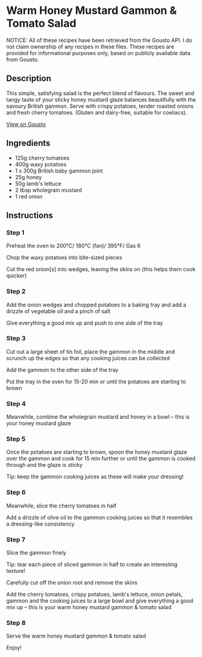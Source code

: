 # Warm Honey Mustard Gammon & Tomato Salad

NOTICE: All of these recipes have been retrieved from the Gousto API. I do not claim ownership of any recipes in these files. These recipes are provided for informational purposes only, based on publicly available data from Gousto.

## Description

This simple, satisfying salad is the perfect blend of flavours. The sweet and tangy taste of your sticky honey mustard glaze balances beautifully with the savoury British gammon. Serve with crispy potatoes, tender roasted onions and fresh cherry tomatoes. (Gluten and dairy-free, suitable for coeliacs).

[View on Gousto](https://www.gousto.co.uk/recipes/cookbook/warm-honey-mustard-gammon-tomato-salad)

## Ingredients

- 125g cherry tomatoes
- 400g waxy potatoes
- 1 x 300g British baby gammon joint
- 25g honey
- 50g lamb's lettuce
- 2 tbsp wholegrain mustard
- 1 red onion

## Instructions


### Step 1

Preheat the oven to 200°C/ 180°C (fan)/ 395°F/ Gas 6


Chop the waxy potatoes into bite-sized pieces


Cut the red onion<span class="text-danger">[s]</span> into wedges, leaving the skins on (this helps them cook quicker)


### Step 2

Add the onion wedges and chopped potatoes to a baking tray and add a drizzle of vegetable oil and a pinch of salt


Give everything a good mix up and push to one side of the tray


### Step 3

Cut out a large sheet of tin foil, place the gammon in the middle and scrunch up the edges so that any cooking juices can be collected


Add the gammon to the other side of the tray


Put the tray in the oven for 15-20 min or until the potatoes are starting to brown


### Step 4

Meanwhile, combine the wholegrain mustard and honey in a bowl – this is your honey mustard glaze


### Step 5

Once the potatoes are starting to brown, spoon the honey mustard glaze over the gammon and cook for 15 min further or until the gammon is cooked through and the glaze is sticky


Tip: keep the gammon cooking juices as these will make your dressing!


### Step 6

Meanwhile, slice the cherry tomatoes in half


Add a drizzle of olive oil to the gammon cooking juices so that it resembles a dressing-like consistency


### Step 7

Slice the gammon finely


Tip: tear each piece of sliced gammon in half to create an interesting texture!


Carefully cut off the onion root and remove the skins


Add the cherry tomatoes, crispy potatoes, lamb's lettuce, onion petals, gammon and the cooking juices to a large bowl and give everything a good mix up – this is your warm honey mustard gammon &amp; tomato salad

### Step 8

Serve the warm honey mustard gammon &amp; tomato salad


Enjoy!

